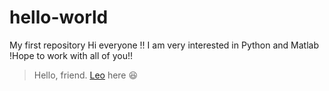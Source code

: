 # hello-world
My first repository
Hi everyone !! I am very interested in Python and Matlab !Hope to work with all of you!!

> Hello, friend. [Leo](https://github.com/leodev0) here 😆
